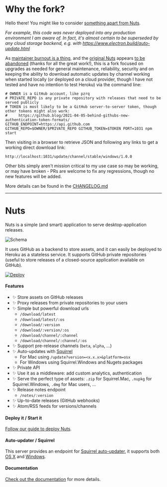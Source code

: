 # Why the fork?

Hello there! You might like to consider [something apart from Nuts](https://github.com/electron/electron/blob/main/docs/tutorial/updates.md#deploying-an-update-server).

*For example, this code was never deployed into any production environment I am aware of. In fact, it's almost certain to be superseded by any cloud storage backend, e.g. with https://www.electron.build/auto-update.html*

As [maintainer burnout is a thing](https://www.jeffgeerling.com/blog/2020/saying-no-burnout-open-source-maintainer), and the [original Nuts](https://github.com/GitbookIO/nuts) appears [to be abandoned](https://github.com/GitbookIO/nuts/issues/170) (thanks for all the great work!), this is a fork focused on upgrades as needed for general maintenance, reliability, security and on keeping the ability to download automatic updates by channel working when started locally (or deployed on a cloud provider, though I have not tested and have no intention to test Heroku) via the command line:

    # OWNER is a GitHub account, like pzrq
    # PRIVATE_REPO is any private repository with releases that need to be served publicly
    # TOKEN is most likely to be a GitHub server-to-server token, though other tokens might also work:
    #     https://github.blog/2021-04-05-behind-githubs-new-authentication-token-formats/
    GITHUB_ENDPOINT=https://api.github.com GITHUB_REPO=$OWNER/$PRIVATE_REPO GITHUB_TOKEN=$TOKEN PORT=1031 npm start 

Then visiting in a browser to retrieve JSON and following any links to get a working direct download link:

    http://localhost:1031/update/channel/stable/windows/1.0.0

Other bits simply aren't mission critical to my use case so may be working, or may have broken - PRs are welcome to fix any regressions, though no new features will be added.

More details can be found in the [CHANGELOG.md](./CHANGELOG.md)

---

# Nuts

Nuts is a simple (and smart) application to serve desktop-application releases.

![Schema](./docs/schema.png)

It uses GitHub as a backend to store assets, and it can easily be deployed to Heroku as a stateless service. It supports GitHub private repositories (useful to store releases of a closed-source application available on GitHub).

[![Deploy](https://www.herokucdn.com/deploy/button.png)](https://heroku.com/deploy)

#### Features

- :sparkles: Store assets on GitHub releases
- :sparkles: Proxy releases from private repositories to your users
- :sparkles: Simple but powerful download urls
    - `/download/latest`
    - `/download/latest/:os`
    - `/download/:version`
    - `/download/:version/:os`
    - `/download/channel/:channel`
    - `/download/channel/:channel/:os`
- :sparkles: Support pre-release channels (`beta`, `alpha`, ...)
- :sparkles: Auto-updates with [Squirrel](https://github.com/Squirrel)
    - For Mac using `/update?version=<x.x.x>&platform=osx`
    - For Windows using Squirrel.Windows and Nugets packages
- :sparkles: Private API
- :sparkles: Use it as a middleware: add custom analytics, authentication
- :sparkles: Serve the perfect type of assets: `.zip` for Squirrel.Mac, `.nupkg` for Squirrel.Windows, `.dmg` for Mac users, ...
- :sparkles: Release notes endpoint
    - `/notes/:version`
- :sparkles: Up-to-date releases (GitHub webhooks)
- :sparkles: Atom/RSS feeds for versions/channels

#### Deploy it / Start it

[Follow our guide to deploy Nuts](https://nuts.gitbook.com/deploy.html).


#### Auto-updater / Squirrel

This server provides an endpoint for [Squirrel auto-updater](https://github.com/atom/electron/blob/master/docs/api/auto-updater.md), it supports both [OS X](https://nuts.gitbook.com/update-osx.html) and [Windows](https://nuts.gitbook.com/update-windows.html).

#### Documentation

[Check out the documentation](https://nuts.gitbook.com) for more details.
